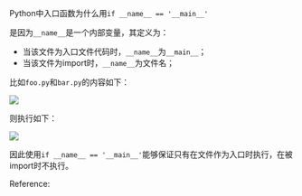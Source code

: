 
Python中入口函数为什么用`if __name__ == '__main__'`

是因为`__name__`是一个内部变量，其定义为：

-   当该文件为入口文件代码时，`__name__`为`__main__`；
-   当该文件为import时，`__name__`为文件名；

比如`foo.py`和`bar.py`的内容如下：

![](https://gitee.com/wangzhaode/asset/raw/main-md2zhihu-asset@main-md2zhihu-asset/python-main/pythonfoopyimportbarprint__name_-3c79f10283f2a6a0.jpg)

则执行如下：

![](https://gitee.com/wangzhaode/asset/raw/main-md2zhihu-asset@main-md2zhihu-asset/python-main/shell-pythonfoopyfoobar__main__--6bbbfd7e4dcca90f.jpg)

因此使用`if __name__ == '__main__'`能够保证只有在文件作为入口时执行，在被import时不执行。



Reference:

